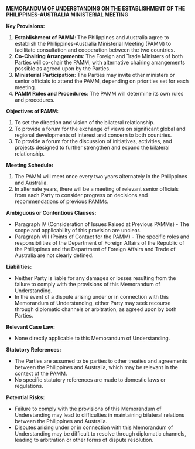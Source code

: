 **MEMORANDUM OF UNDERSTANDING ON THE ESTABLISHMENT OF THE PHILIPPINES-AUSTRALIA MINISTERIAL MEETING**

**Key Provisions:**

1. **Establishment of PAMM**: The Philippines and Australia agree to establish the Philippines-Australia Ministerial Meeting (PAMM) to facilitate consultation and cooperation between the two countries.
2. **Co-Chairing Arrangements**: The Foreign and Trade Ministers of both Parties will co-chair the PAMM, with alternative chairing arrangements possible as agreed upon by the Parties.
3. **Ministerial Participation**: The Parties may invite other ministers or senior officials to attend the PAMM, depending on priorities set for each meeting.
4. **PAMM Rules and Procedures**: The PAMM will determine its own rules and procedures.

**Objectives of PAMM:**

1. To set the direction and vision of the bilateral relationship.
2. To provide a forum for the exchange of views on significant global and regional developments of interest and concern to both countries.
3. To provide a forum for the discussion of initiatives, activities, and projects designed to further strengthen and expand the bilateral relationship.

**Meeting Schedule:**

1. The PAMM will meet once every two years alternately in the Philippines and Australia.
2. In alternate years, there will be a meeting of relevant senior officials from each Party to consider progress on decisions and recommendations of previous PAMMs.

**Ambiguous or Contentious Clauses:**

* Paragraph IV (Consideration of Issues Raised at Previous PAMMs) - The scope and applicability of this provision are unclear.
* Paragraph VIII (Points of Contact for the PAMM) - The specific roles and responsibilities of the Department of Foreign Affairs of the Republic of the Philippines and the Department of Foreign Affairs and Trade of Australia are not clearly defined.

**Liabilities:**

* Neither Party is liable for any damages or losses resulting from the failure to comply with the provisions of this Memorandum of Understanding.
* In the event of a dispute arising under or in connection with this Memorandum of Understanding, either Party may seek recourse through diplomatic channels or arbitration, as agreed upon by both Parties.

**Relevant Case Law:**

* None directly applicable to this Memorandum of Understanding.

**Statutory References:**

* The Parties are assumed to be parties to other treaties and agreements between the Philippines and Australia, which may be relevant in the context of the PAMM.
* No specific statutory references are made to domestic laws or regulations.

**Potential Risks:**

* Failure to comply with the provisions of this Memorandum of Understanding may lead to difficulties in maintaining bilateral relations between the Philippines and Australia.
* Disputes arising under or in connection with this Memorandum of Understanding may be difficult to resolve through diplomatic channels, leading to arbitration or other forms of dispute resolution.